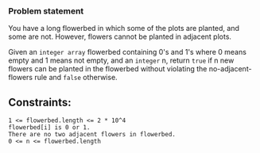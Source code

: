 ### Problem statement

You have a long flowerbed in which some of the plots are planted, and some are not. However, flowers cannot be planted in adjacent plots.

Given an `integer array` flowerbed containing 0's and 1's
where 0 means empty and 1 means not empty, 
and an `integer` n, 
return `true` if n new flowers can be planted in the flowerbed without violating the no-adjacent-flowers rule and `false` otherwise.

## Constraints:

    1 <= flowerbed.length <= 2 * 10^4
    flowerbed[i] is 0 or 1.
    There are no two adjacent flowers in flowerbed.
    0 <= n <= flowerbed.length

